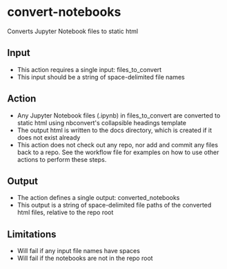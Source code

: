 # convert-notebooks

Converts Jupyter Notebook files to static html

## Input

- This action requires a single input: files_to_convert
- This input should be a string of space-delimited file names

## Action

- Any Jupyter Notebook files (.ipynb) in files_to_convert are converted to static html using nbconvert's collapsible headings template
- The output html is written to the docs directory, which is created if it does not exist already
- This action does not check out any repo, nor add and commit any files back to a repo. See the workflow file for examples on how to use other actions to perform these steps.

## Output

- The action defines a single output: converted_notebooks
- This output is a string of space-delimited file paths of the converted html files, relative to the repo root

## Limitations
- Will fail if any input file names have spaces
- Will fail if the notebooks are not in the repo root
